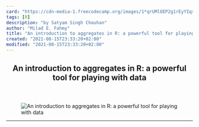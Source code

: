 ```yaml
---
card: "https://cdn-media-1.freecodecamp.org/images/1*qrUMlOEP2g1rEyYIqsGmag.jpeg"
tags: [R]
description: "by Satyam Singh Chauhan"
author: "Milad E. Fahmy"
title: "An introduction to aggregates in R: a powerful tool for playing with data"
created: "2021-08-15T23:33:20+02:00"
modified: "2021-08-15T23:33:20+02:00"
---
```

<div class="site-wrapper">
<main id="site-main" class="site-main outer">
<div class="inner">
<article class="post-full post tag-r tag-data-analysis tag-statistics tag-data-science tag-tech ">
<header class="post-full-header">
<h1 class="post-full-title">An introduction to aggregates in R: a powerful tool for playing with data</h1>
</header>
<figure class="post-full-image">
<picture>
<source media="(max-width: 700px)" sizes="1px" srcset="data:image/gif;base64,R0lGODlhAQABAIAAAAAAAP///yH5BAEAAAAALAAAAAABAAEAAAIBRAA7 1w">
<source media="(min-width: 701px)" sizes="(max-width: 800px) 400px,
(max-width: 1170px) 700px,
1400px" srcset="https://cdn-media-1.freecodecamp.org/images/1*qrUMlOEP2g1rEyYIqsGmag.jpeg 300w,
https://cdn-media-1.freecodecamp.org/images/1*qrUMlOEP2g1rEyYIqsGmag.jpeg 600w,
https://cdn-media-1.freecodecamp.org/images/1*qrUMlOEP2g1rEyYIqsGmag.jpeg 1000w,
https://cdn-media-1.freecodecamp.org/images/1*qrUMlOEP2g1rEyYIqsGmag.jpeg 2000w">
<img onerror="this.style.display='none'" src="https://cdn-media-1.freecodecamp.org/images/1*qrUMlOEP2g1rEyYIqsGmag.jpeg" alt="An introduction to aggregates in R: a powerful tool for playing with data">
</picture>
</figure>
<section class="post-full-content">
<div class="post-content medium-migrated-article">
</div>
<hr>
</section>
</article>
</div>
</main>
</div>
<!-- Google Tag Manager (noscript) -->
<!-- End Google Tag Manager (noscript) -->

